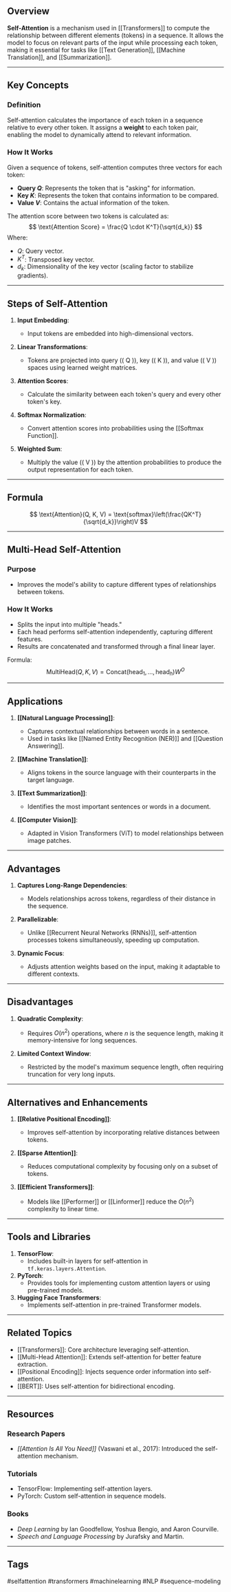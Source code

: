 ## Overview
**Self-Attention** is a mechanism used in [[Transformers]] to compute the relationship between different elements (tokens) in a sequence. It allows the model to focus on relevant parts of the input while processing each token, making it essential for tasks like [[Text Generation]], [[Machine Translation]], and [[Summarization]].

---

## Key Concepts

### Definition
Self-attention calculates the importance of each token in a sequence relative to every other token. It assigns a **weight** to each token pair, enabling the model to dynamically attend to relevant information.

### How It Works
Given a sequence of tokens, self-attention computes three vectors for each token:
- **Query $Q$**: Represents the token that is "asking" for information.
- **Key $K$**: Represents the token that contains information to be compared.
- **Value $V$**: Contains the actual information of the token.

The attention score between two tokens is calculated as:
$$
\text{Attention Score} = \frac{Q \cdot K^T}{\sqrt{d_k}}
$$
Where:
- $Q$: Query vector.
- $K^T$: Transposed key vector.
- $d_k$: Dimensionality of the key vector (scaling factor to stabilize gradients).

---

## Steps of Self-Attention

1. **Input Embedding**:
   - Input tokens are embedded into high-dimensional vectors.

2. **Linear Transformations**:
   - Tokens are projected into query (\( Q \)), key (\( K \)), and value (\( V \)) spaces using learned weight matrices.

3. **Attention Scores**:
   - Calculate the similarity between each token's query and every other token's key.

4. **Softmax Normalization**:
   - Convert attention scores into probabilities using the [[Softmax Function]].

5. **Weighted Sum**:
   - Multiply the value (\( V \)) by the attention probabilities to produce the output representation for each token.

---

## Formula

$$
\text{Attention}(Q, K, V) = \text{softmax}\left(\frac{QK^T}{\sqrt{d_k}}\right)V
$$

---

## Multi-Head Self-Attention

### Purpose
- Improves the model's ability to capture different types of relationships between tokens.

### How It Works
- Splits the input into multiple "heads."
- Each head performs self-attention independently, capturing different features.
- Results are concatenated and transformed through a final linear layer.

Formula:
$$
\text{MultiHead}(Q, K, V) = \text{Concat}(\text{head}_1, \dots, \text{head}_h)W^O
$$

---

## Applications

1. **[[Natural Language Processing]]**:
   - Captures contextual relationships between words in a sentence.
   - Used in tasks like [[Named Entity Recognition (NER)]] and [[Question Answering]].

2. **[[Machine Translation]]**:
   - Aligns tokens in the source language with their counterparts in the target language.

3. **[[Text Summarization]]**:
   - Identifies the most important sentences or words in a document.

4. **[[Computer Vision]]**:
   - Adapted in Vision Transformers (ViT) to model relationships between image patches.

---

## Advantages

1. **Captures Long-Range Dependencies**:
   - Models relationships across tokens, regardless of their distance in the sequence.

2. **Parallelizable**:
   - Unlike [[Recurrent Neural Networks (RNNs)]], self-attention processes tokens simultaneously, speeding up computation.

3. **Dynamic Focus**:
   - Adjusts attention weights based on the input, making it adaptable to different contexts.

---

## Disadvantages

1. **Quadratic Complexity**:
   - Requires $O(n^2)$ operations, where $n$ is the sequence length, making it memory-intensive for long sequences.

2. **Limited Context Window**:
   - Restricted by the model's maximum sequence length, often requiring truncation for very long inputs.

---

## Alternatives and Enhancements

1. **[[Relative Positional Encoding]]**:
   - Improves self-attention by incorporating relative distances between tokens.

2. **[[Sparse Attention]]**:
   - Reduces computational complexity by focusing only on a subset of tokens.

3. **[[Efficient Transformers]]**:
   - Models like [[Performer]] or [[Linformer]] reduce the $O(n^2)$ complexity to linear time.

---

## Tools and Libraries

1. **TensorFlow**:
   - Includes built-in layers for self-attention in `tf.keras.layers.Attention`.
2. **PyTorch**:
   - Provides tools for implementing custom attention layers or using pre-trained models.
3. **Hugging Face Transformers**:
   - Implements self-attention in pre-trained Transformer models.

---

## Related Topics
- [[Transformers]]: Core architecture leveraging self-attention.
- [[Multi-Head Attention]]: Extends self-attention for better feature extraction.
- [[Positional Encoding]]: Injects sequence order information into self-attention.
- [[BERT]]: Uses self-attention for bidirectional encoding.

---

## Resources

### Research Papers
- *[[Attention Is All You Need]]* (Vaswani et al., 2017): Introduced the self-attention mechanism.

### Tutorials
- TensorFlow: Implementing self-attention layers.
- PyTorch: Custom self-attention in sequence models.

### Books
- *Deep Learning* by Ian Goodfellow, Yoshua Bengio, and Aaron Courville.
- *Speech and Language Processing* by Jurafsky and Martin.

---

## Tags
#selfattention #transformers #machinelearning #NLP #sequence-modeling